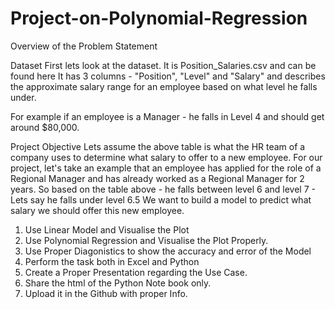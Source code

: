 # Project-on-Polynomial-Regression
Overview of the Problem Statement

Dataset
First lets look at the dataset. It is Position_Salaries.csv and can be found here
It has 3 columns - "Position", "Level" and "Salary" and describes the approximate salary range for an employee based on what level he falls under.

For example if an employee is a Manager - he falls in Level 4 and should get around $80,000.

Project Objective
Lets assume the above table is what the HR team of a company uses to determine what salary to offer to a new employee. 
For our project, let's take an example that an employee has applied for the role of a Regional Manager and has already worked as a Regional Manager for 2 years. 
So based on the table above - he falls between level 6 and level 7 - Lets say he falls under level 6.5
We want to build a model to predict what salary we should offer this new employee.


1. Use Linear Model and Visualise the Plot 
2. Use Polynomial Regression and Visualise the Plot Properly.
3. Use Proper Diagonistics to show the accuracy and error of the Model
4. Perform the task both in Excel and Python
5. Create a Proper Presentation regarding the Use Case.
6. Share the html of the Python Note book only.
7. Upload it in the Github with proper Info.

